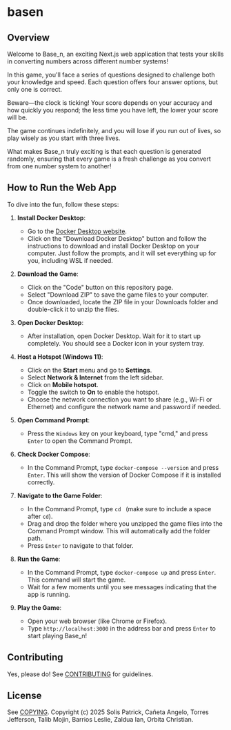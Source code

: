 # basen

## Overview

Welcome to Base_n, an exciting Next.js web application that tests your
skills in converting numbers across different number systems!

In this game, you'll face a series of questions designed to challenge
both your knowledge and speed. Each question offers four answer
options, but only one is correct.

Beware—the clock is ticking! Your score depends on your accuracy and
how quickly you respond; the less time you have left, the lower your
score will be.

The game continues indefinitely, and you will lose if you run out of
lives, so play wisely as you start with three lives.

What makes Base_n truly exciting is that each question is generated
randomly, ensuring that every game is a fresh challenge as you convert
from one number system to another!

## How to Run the Web App

To dive into the fun, follow these steps:

1. **Install Docker Desktop**: 
   - Go to the [Docker Desktop website](https://www.docker.com/products/docker-desktop).
   - Click on the "Download Docker Desktop" button and follow the instructions to download and install Docker Desktop on your computer. Just follow the prompts, and it will set everything up for you, including WSL if needed.

2. **Download the Game**: 
   - Click on the "Code" button on this repository page.
   - Select "Download ZIP" to save the game files to your computer.
   - Once downloaded, locate the ZIP file in your Downloads folder and double-click it to unzip the files.

3. **Open Docker Desktop**: 
   - After installation, open Docker Desktop. Wait for it to start up completely. You should see a Docker icon in your system tray.

4. **Host a Hotspot (Windows 11)**: 
   - Click on the **Start** menu and go to **Settings**.
   - Select **Network & Internet** from the left sidebar.
   - Click on **Mobile hotspot**.
   - Toggle the switch to **On** to enable the hotspot.
   - Choose the network connection you want to share (e.g., Wi-Fi or Ethernet) and configure the network name and password if needed.

5. **Open Command Prompt**: 
   - Press the `Windows` key on your keyboard, type "cmd," and press `Enter` to open the Command Prompt.

6. **Check Docker Compose**: 
   - In the Command Prompt, type `docker-compose --version` and press `Enter`. This will show the version of Docker Compose if it is installed correctly.

7. **Navigate to the Game Folder**: 
   - In the Command Prompt, type `cd ` (make sure to include a space after `cd`).
   - Drag and drop the folder where you unzipped the game files into the Command Prompt window. This will automatically add the folder path.
   - Press `Enter` to navigate to that folder.

8. **Run the Game**: 
   - In the Command Prompt, type `docker-compose up` and press `Enter`. This command will start the game.
   - Wait for a few moments until you see messages indicating that the app is running.

9. **Play the Game**: 
   - Open your web browser (like Chrome or Firefox).
   - Type `http://localhost:3000` in the address bar and press `Enter` to start playing Base_n!

## Contributing

Yes, please do! See [CONTRIBUTING][] for guidelines.

## License

See [COPYING][]. Copyright (c) 2025 Solis Patrick, Cañeta Angelo, Torres Jefferson, Talib Mojin, Barrios Leslie, Zaldua Ian, Orbita Christian.


[CONTRIBUTING]: ./CONTRIBUTING.md
[COPYING]: ./COPYING
